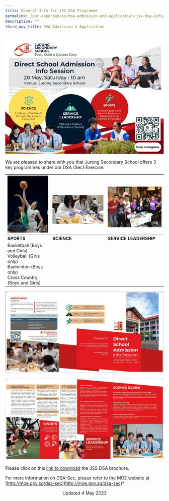 ```yaml
---
title: General Info for JSS DSA Programme
permalink: /our-experiences/dsa-admission-and-application/jss-dsa-info/
description: ""
third_nav_title: DSA Admission & Application
---
```

![](/images/dsa%20info%20session%202023.jpeg)

We are pleased to share with you that Jurong Secondary School offers 3 key programmes under our DSA (Sec) Exercise.



| <img src="/images/sports.jpg" style="width:500px;"> | <br><br><img src="/images/science%20communication%20n%20research.jpg" style="width:800px;"> |<br><img src="/images/proj%20compassion.jpg" style="width:700px;">  |
| -------- | -------- | -------- |
| **SPORTS**    | **SCIENCE**    | **SERVICE LEADERSHIP**    |
| Basketball (Boys and Girls)<br>Volleyball (Girls only)<br>Badminton (Boys only)<br>Cross Country (Boys and Girls)    |   |   |

![](/images/dsa%202023%201-1.JPG)

![](/images/dsa%202023%201.JPG)

Please click on this [link to download](/files/dsa%20brochure%202023%20(420%20×%20210%20mm)%20final%20(1)_compressed.pdf) the JSS DSA brochure.

For more information on DSA-Sec, please refer to the MOE website at [http://moe.gov.sg/dsa-sec](http://moe.gov.sg/dsa-sec)*

<center> Updated 4 May 2023 </center>